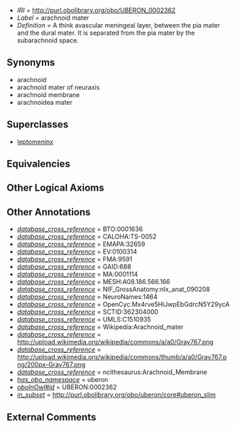  * *IRI* = http://purl.obolibrary.org/obo/UBERON_0002362
 * *Label* = arachnoid mater
 * *Definition* = A think avascular meningeal layer, between the pia mater and the dural mater. It is separated from the pia mater by the subarachnoid space.

## Synonyms

 * arachnoid
 * arachnoid mater of neuraxis
 * arachnoid membrane
 * arachnoidea mater

## Superclasses

 * [leptomeninx](../../UBERON/91/UBERON_0000391.md)

## Equivalencies


## Other Logical Axioms


## Other Annotations

 * *[database_cross_reference](../../ef/oboInOwl#hasDbXref.md)* = BTO:0001636
 * *[database_cross_reference](../../ef/oboInOwl#hasDbXref.md)* = CALOHA:TS-0052
 * *[database_cross_reference](../../ef/oboInOwl#hasDbXref.md)* = EMAPA:32659
 * *[database_cross_reference](../../ef/oboInOwl#hasDbXref.md)* = EV:0100314
 * *[database_cross_reference](../../ef/oboInOwl#hasDbXref.md)* = FMA:9591
 * *[database_cross_reference](../../ef/oboInOwl#hasDbXref.md)* = GAID:688
 * *[database_cross_reference](../../ef/oboInOwl#hasDbXref.md)* = MA:0001114
 * *[database_cross_reference](../../ef/oboInOwl#hasDbXref.md)* = MESH:A08.186.566.166
 * *[database_cross_reference](../../ef/oboInOwl#hasDbXref.md)* = NIF_GrossAnatomy:nlx_anat_090208
 * *[database_cross_reference](../../ef/oboInOwl#hasDbXref.md)* = NeuroNames:1464
 * *[database_cross_reference](../../ef/oboInOwl#hasDbXref.md)* = OpenCyc:Mx4rve5HlJwpEbGdrcN5Y29ycA
 * *[database_cross_reference](../../ef/oboInOwl#hasDbXref.md)* = SCTID:362304000
 * *[database_cross_reference](../../ef/oboInOwl#hasDbXref.md)* = UMLS:C1510935
 * *[database_cross_reference](../../ef/oboInOwl#hasDbXref.md)* = Wikipedia:Arachnoid_mater
 * *[database_cross_reference](../../ef/oboInOwl#hasDbXref.md)* = http://upload.wikimedia.org/wikipedia/commons/a/a0/Gray767.png
 * *[database_cross_reference](../../ef/oboInOwl#hasDbXref.md)* = http://upload.wikimedia.org/wikipedia/commons/thumb/a/a0/Gray767.png/200px-Gray767.png
 * *[database_cross_reference](../../ef/oboInOwl#hasDbXref.md)* = ncithesaurus:Arachnoid_Membrane
 * *[has_obo_namespace](../../ce/oboInOwl#hasOBONamespace.md)* = uberon
 * *[oboInOwl#id](../../id/oboInOwl#id.md)* = UBERON:0002362
 * *[in_subset](../../et/oboInOwl#inSubset.md)* = http://purl.obolibrary.org/obo/uberon/core#uberon_slim

## External Comments


